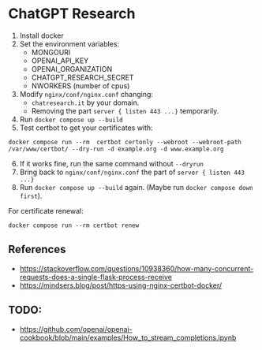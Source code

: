 # ChatGPT Research
1. Install docker
2. Set the environment variables:
    - MONGOURI
    - OPENAI_API_KEY
    - OPENAI_ORGANIZATION
    - CHATGPT_RESEARCH_SECRET
    - NWORKERS (number of cpus)
3. Modify `nginx/conf/nginx.conf` changing:
    - `chatresearch.it` by your domain.
    - Removing the part `server { listen 443 ...}` temporarily.
4. Run `docker compose up --build`
5. Test certbot to get your certificates with:
```
docker compose run --rm  certbot certonly --webroot --webroot-path /var/www/certbot/ --dry-run -d example.org -d www.example.org
```
6. If it works fine, run the same command without `--dryrun`
7. Bring back to `nginx/conf/nginx.conf` the part of `server { listen 443 ...}`
8. Run `docker compose up --build` again. (Maybe run `docker compose down first`).

For certificate renewal:
```
docker compose run --rm certbot renew
```

## References
- https://stackoverflow.com/questions/10938360/how-many-concurrent-requests-does-a-single-flask-process-receive
- https://mindsers.blog/post/https-using-nginx-certbot-docker/
## TODO:
- https://github.com/openai/openai-cookbook/blob/main/examples/How_to_stream_completions.ipynb